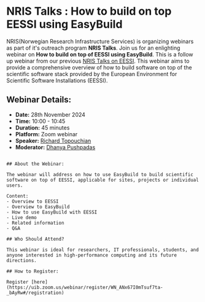 # NRIS Talks : How to build on top EESSI using EasyBuild

NRIS(Norwegian Research Infrastructure Services) is organizing  webinars as part of it's outreach program **NRIS Talks**. Join us for an enlighting webinar on **How to build on top of EESSI using EasyBuild**. This is a follow up webinar from our previous [NRIS Talks on EESSI](https://documentation.sigma2.no/training/nris_talks/2024-10-03-nris-talks.html). This webinar aims to provide a comprehensive overview of how to build software on top of the scientific software stack provided by the European Environment for Scientific Software Installations (EESSI).

## Webinar Details:

- **Date:** 28th November 2024
- **Time:** 10:00 - 10:45
- **Duration:** 45 minutes
- **Platform:** Zoom webinar
- **Speaker:** [Richard Topouchian](https://www.uib.no/en/persons/Richard.Topouchian)
- **Moderator:** [Dhanya Pushpadas](https://www.uib.no/en/persons/Dhanya.Pushpadas)

```

## About the Webinar:

The webinar will address on how to use EasyBuild to build scientific software on top of EESSI, applicable for sites, projects or individual users.   

Content:
- Overview to EESSI
- Overview to EasyBuild
- How to use EasyBuild with EESSI 
- Live demo
- Related information 
- Q&A

## Who Should Attend?

This webinar is ideal for researchers, IT professionals, students, and anyone interested in high-performance computing and its future directions.

## How to Register:

Register [here](https://uib.zoom.us/webinar/register/WN_ANx67I0mTsuf7ta-_bAyRw#/registration)






 
